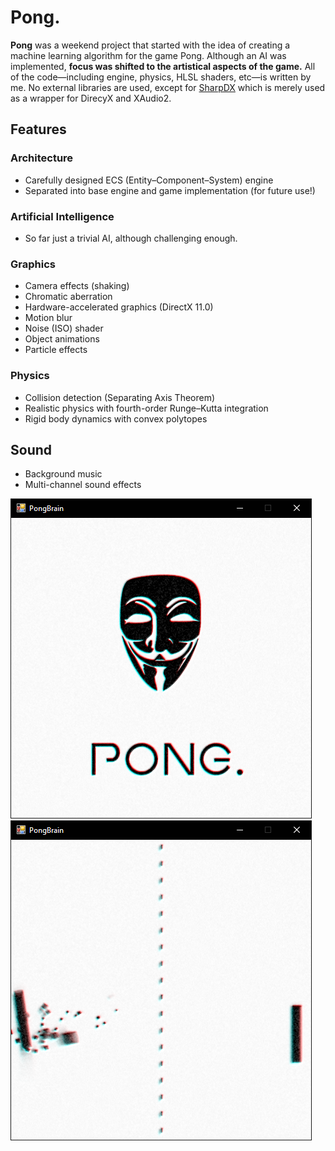 # Pong.

**Pong** was a weekend project that started with the idea of creating a machine learning algorithm for the game Pong. Although an AI was implemented, **focus was shifted to the artistical aspects of the game.** All of the code—including engine, physics, HLSL shaders, etc—is written by me. No external libraries are used, except for [SharpDX](http://sharpdx.org/) which is merely used as a wrapper for DirecyX and XAudio2.

## Features

### Architecture
* Carefully designed ECS (Entity–Component–System) engine
* Separated into base engine and game implementation (for future use!)

### Artificial Intelligence
* So far just a trivial AI, although challenging enough.

### Graphics
* Camera effects (shaking)
* Chromatic aberration
* Hardware-accelerated graphics (DirectX 11.0)
* Motion blur
* Noise (ISO) shader
* Object animations
* Particle effects

### Physics
* Collision detection (Separating Axis Theorem)
* Realistic physics with fourth-order Runge–Kutta integration
* Rigid body dynamics with convex polytopes

## Sound
* Background music
* Multi-channel sound effects

![PongBrain splash screen!](images/Screenshot5.png "PongBrain splash screen!")
![PongBrain in action!](images/Screenshot6.png "PongBrain in action!")
